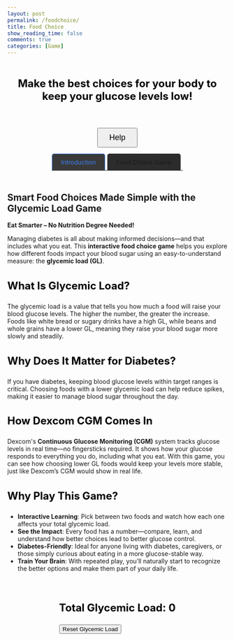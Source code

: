 ```yaml
---
layout: post
permalink: /foodchoice/
title: Food Choice
show_reading_time: false
comments: true
categories: [Game]
---
```

<style>
h1 {
    font-size: 30px;
}
h3 {
    font-size: 24px;
    color: #000000;
}
.container {
    position: relative;
    display: flex;
    flex-direction: column;
    align-items: center;
    justify-content: center;
}

.foodchoice-tabs {
    display: flex;
    margin-bottom: 20px;
    border-bottom: 1px solid #3a3a3a;
  }
  
  .foodchoice-tab {
    padding: 10px 20px;
    cursor: pointer;
    background: #2c2c2c;
    border: 1px solid #3a3a3a;
    border-bottom: none;
    border-radius: 5px 5px 0 0;
    margin-right: 5px;
  }
  
  .foodchoice-tab.active {
    background: #3a3a3a;
    border-color: #3b82f6;
    color: #3b82f6;
  }
  
  .foodchoice-content {
    display: none;
  }
  
  .foodchoice-content.active {
    display: block;
  }

.overlay {
    position: fixed;
    top: 0;
    left: 0;
    width: 100vw;
    height: 100vh;
    background-color: #66D7D1;
    z-index: 9999;
    display: flex;
    justify-content: center;
    align-items: center;
}
.help-box {
    max-width: 900px;
    padding: 30px;
    background: transparent;
    color: #000;
    text-align: center;
}
.help {
    position: absolute;
    top: 0;
    left: 0;
    width: 100%;
    background-color: #66D7D1;
    z-index: 10;
    padding: 20px 40px;
    box-sizing: border-box;
    border: 2px solid transparent;
    border-radius: 10px;
    display: none;
}

.help-instructions {
    font-size: 24px;
    text-align: center;
}
.help p {
    color:#000000;
}
.help-btn {
    margin-top: 20px;
    padding: 10px 25px;
    font-size: 18px;
    display: block;
    margin-left: auto;
    margin-right: auto;
}


.card-container {
    display: flex;
    justify-content: center;
    gap: 20px;
    margin-top: 20px;
}
.food-card {
    width: 300px;
    height: 300px;
    border: 2px solid transparent;
    border-radius: 10px;
    background-color: #58A618;
    /*background-color: #f3f3f3;*/
    display: flex;
    flex-direction: column;
    align-items: center;
    justify-content: flex-start;
    transition: transform 0.3s ease;
    padding: 10px;
    cursor: pointer;
}
.food-card img {
    display: block;
    width: 200px;
    height: 200px;
    justify-content: center;
}
.food-card div {
    display: flex;
    flex-direction: column;
    align-items: center;
    text-align: center;
    margin-top: 10px;
}
.food-card:nth-child(odd):hover {
  transform: rotate(-2deg);
}
/* evens are right */
.food-card:nth-child(even):hover {
  transform: rotate(2deg);
}
.food-card:first-child {
    margin-right: 300px;
}
</style>

<div class="container">

<h3 style="text-align: center;">Make the best choices for your body to keep your glucose levels low!</h3>

<button class="help-btn toggle-help-btn">Help</button>

<div class="foodchoice-tabs">
  <div class="foodchoice-tab active" data-tab="introduction">Introduction</div>
  <div class="foodchoice-tab" data-tab="food-choice">Food Choice Game</div>
</div>

<div class="foodchoice-content active" id="introduction">
    <div class="introduction-bar">
      <h2>Smart Food Choices Made Simple with the Glycemic Load Game</h2>
    <p><strong>Eat Smarter – No Nutrition Degree Needed!</strong></p>
    <p>Managing diabetes is all about making informed decisions—and that includes what you eat. This <strong>interactive food choice game</strong> helps you explore how different foods impact your blood sugar using an easy-to-understand measure: the <strong>glycemic load (GL)</strong>.</p>
    <h3>What Is Glycemic Load?</h3>
    <p>The glycemic load is a value that tells you how much a food will raise your blood glucose levels. The higher the number, the greater the increase. Foods like white bread or sugary drinks have a high GL, while beans and whole grains have a lower GL, meaning they raise your blood sugar more slowly and steadily.</p>
    <h3>Why Does It Matter for Diabetes?</h3>
    <p>If you have diabetes, keeping blood glucose levels within target ranges is critical. Choosing foods with a lower glycemic load can help reduce spikes, making it easier to manage blood sugar throughout the day.</p>
    <h3>How Dexcom CGM Comes In</h3>
    <p>Dexcom's <strong>Continuous Glucose Monitoring (CGM)</strong> system tracks glucose levels in real time—no fingersticks required. It shows how your glucose responds to everything you do, including what you eat. With this game, you can see how choosing lower GL foods would keep your levels more stable, just like Dexcom’s CGM would show in real life.</p>
    <h3>Why Play This Game?</h3>
    <ul>
      <li><strong>Interactive Learning</strong>: Pick between two foods and watch how each one affects your total glycemic load.</li>
      <li><strong>See the Impact</strong>: Every food has a number—compare, learn, and understand how better choices lead to better glucose control.</li>
      <li><strong>Diabetes-Friendly</strong>: Ideal for anyone living with diabetes, caregivers, or those simply curious about eating in a more glucose-stable way.</li>
      <li><strong>Train Your Brain</strong>: With repeated play, you’ll naturally start to recognize the better options and make them part of your daily life.</li>
    </ul>
  </div>
</div>


<div class="help" id="help">
    <p class="help-instructions"><strong>Background</strong></p>
    <p>Dexcom's continuous glucose monitoring technology tracks glucose (sugar) levels in the blood. This value can change throughout the day based on different factors, including the food you eat! Foods with more carbs will affect blood glucose more. <strong>Glycemic load</strong> is a value 0-100 that estimates how much a food will cause glucose levels to rise—the higher the value, the greater the climb. It is calculated by multiplying grams of carbohydrate in food by the its glycemic index (a measure of how fast a food will cause blood glucose to increase) and  dividing by 100.</p>
    <br>
    <p class="help-instructions"><strong>Instructions</strong></p>
    <p>You will be presented with a choice of two foods. When selecting an option, make sure to watch the glycemic load and make choices that will keep it low to manage diabetes!</p>
    <button class="help-btn toggle-help-btn">OK</button>
</div>


<div class="foodchoice-content active" id="food-choice">
    <div class="game-section">
      <div class="game-panel">
        <div class="card-container" id="card-container"></div>
        <h3 style="text-align: center;">Total Glycemic Load: <span id="total-gl">0</span></h3>
        <button id="clear-gl" class="btn">Reset Glycemic Load</button>
        </div></div>
</div>


<script type="module">
import { pythonURI, fetchOptions } from '{{ site.baseurl }}/assets/js/api/config.js';

function toggleHelp() {
    const helpBox = document.getElementById("help");
    if (helpBox.style.display === 'none') {
        helpBox.style.display = 'block';
    } else {
        helpBox.style.display = 'none';
    }
}

document.querySelectorAll('.toggle-help-btn').forEach(btn => {
    btn.addEventListener('click', toggleHelp);
});

document.querySelectorAll('.foodchoice-tab').forEach(tab => {
      tab.addEventListener('click', () => {
        document.querySelectorAll('.foodchoice-tab').forEach(t => t.classList.remove('active'));
        tab.classList.add('active');
        
        const tabId = tab.dataset.tab;
        document.querySelectorAll('.foodchoice-content').forEach(content => {
          content.classList.remove('active');
        });
        document.getElementById(tabId).classList.add('active');
      });
    });

let totalGL = parseFloat(localStorage.getItem('totalGL')) || 0;
document.addEventListener('DOMContentLoaded', () => {
    const totalElement = document.getElementById("total-gl");
    if (totalElement) {
        totalElement.textContent = totalGL;
    }
});
let currentPairNumber = 1;

document.getElementById("clear-gl").addEventListener("click", () => {
    totalGL = 0;
    localStorage.removeItem("totalGL");

    const totalElement = document.getElementById("total-gl");
    if (totalElement) {
        totalElement.textContent = totalGL;
    }

    location.reload();
});


function roundToTwoDecimals(value) {
    return Math.round(value * 100) / 100;
}

async function fetchFoodPair(pairNumber) {
    let response = await fetch(`${pythonURI}/api/foodchoice?number=${pairNumber}`);
    let data = await response.json();
    if (data.length === 0) {
        document.getElementById("card-container").innerHTML = "<p style='text-align:center;'>Good job making healthy choices!</p>";
        return;
    }
    displayFoodPair(data);
}

function displayFoodPair(pair) {
    let container = document.getElementById("card-container");
    container.innerHTML = "";

    pair.forEach(food => {
        let foodCard = document.createElement("div");
        foodCard.classList.add("food-card");
        foodCard.setAttribute("data-glycemic", food.glycemic_load);
        let imgSrc = food.image ? `{{site.baseurl}}/${food.image}` : 'default-image.jpg';

        foodCard.innerHTML = `
            <img src="${imgSrc}" alt="${food.food}">
            <div>
                <span style="color: black">${food.food}</span>
                <span style="color: black">Glycemic Load: ${food.glycemic_load}</span>
            </div>
        `;

        foodCard.onclick = () => {
            totalGL = roundToTwoDecimals(totalGL + food.glycemic_load);
            document.getElementById("total-gl").textContent = totalGL;

            localStorage.setItem('totalGL', totalGL);

            currentPairNumber++;
            fetchFoodPair(currentPairNumber);
        };

        container.appendChild(foodCard);
    });
}

fetchFoodPair(currentPairNumber);
</script>